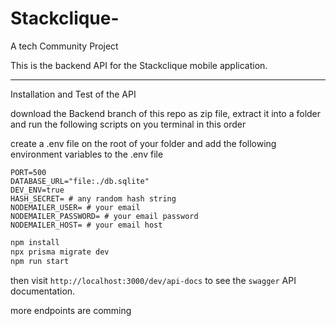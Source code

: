 # Stackclique-

A tech Community Project

This is the backend API for the Stackclique mobile application.

---

Installation and Test of the API

download the Backend branch of this repo as zip file, extract it into a folder and run the following scripts on you terminal in this order

create a .env file on the root of your folder and add the following environment variables to the .env file

```env
PORT=500
DATABASE_URL="file:./db.sqlite"
DEV_ENV=true
HASH_SECRET= # any random hash string
NODEMAILER_USER= # your email
NODEMAILER_PASSWORD= # your email password
NODEMAILER_HOST= # your email host
```

```cmd
npm install
npx prisma migrate dev
npm run start

```

then visit `http://localhost:3000/dev/api-docs` to see the `swagger` API documentation.

more endpoints are comming
